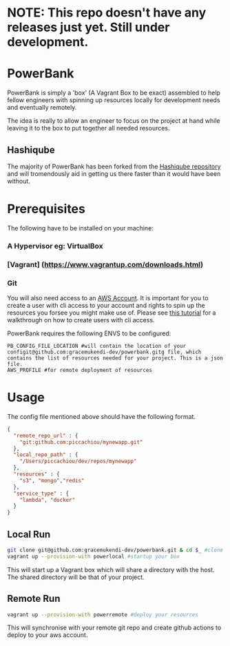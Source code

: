 # NOTE: This repo doesn't have any releases just yet. Still under development. 

# PowerBank

PowerBank is simply a 'box' (A Vagrant Box to be exact) assembled to help fellow engineers with spinning up resources locally for development needs and eventually remotely. 

The idea is really to allow an engineer to focus on the project at hand while leaving it to the box to put together all needed resources.

## Hashiqube

The majority of PowerBank has been forked from the [Hashiqube repository](https://github.com/servian/hashiqube) and will tromendously aid in getting us there faster than it would have been without.

# Prerequisites

The following have to be installed on your machine:
### A Hypervisor eg: VirtualBox
### [Vagrant] (https://www.vagrantup.com/downloads.html)
### Git

You will also need access to an [AWS Account](https://aws.amazon.com/console/). It is important for you to create a user with cli access to your account and rights to spin up the resources you forsee you might make use of. Please see [this tutorial](https://docs.aws.amazon.com/IAM/latest/UserGuide/id_users_create.html) for a walkthrough on how to create users with cli access.

PowerBank requires the following ENVS to be configured:
```
PB_CONFIG_FILE_LOCATION #will contain the location of your configit@github.com:gracemukendi-dev/powerbank.gitg file, which contains the list of resources needed for your project. This is a json file.
AWS_PROFILE #for remote deployment of resources

```

# Usage

The config file mentioned above should have the following format. 

```json
{
  "remote_repo_url" : {
    "git:github.com:piccachiou/mynewapp.git"
  },
  "local_repo_path" : {
    "/Users/piccachiou/dev/repos/mynewapp"
  },
  "resources" : {
    "s3", "mongo","redis"
  },
  "service_type" : {
    "lambda", "docker" 
  }
}
```

## Local Run
```bash
git clone git@github.com:gracemukendi-dev/powerbank.git & cd $_ #clone this repo and cd into it
vagrant up --provision-with powerlocal #startup your box
```
This will start up a Vagrant box which will share a directory with the host. The shared directory will be that of your project.

## Remote Run
```bash
vagrant up --provision-with powerremote #deploy your resources
```
This will synchronise with your remote git repo and create github actions to deploy to your aws account. 




